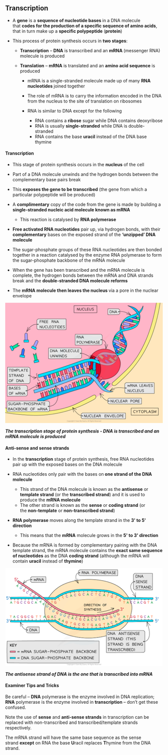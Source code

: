 Transcription
-------------

* A <b>gene</b> is a <b>sequence of nucleotide bases </b>in a DNA molecule that <b>codes for the production of a specific sequence of amino acids</b>, that in turn make up a <b>specific polypeptide</b> (<b>protein</b>)
* This process of protein synthesis occurs in <b>two stages</b>:

  + <b>Transcription</b> – <b>DNA</b> is transcribed and an <b>mRNA </b>(messenger RNA)<b> </b>molecule is produced
  + <b>Translation</b> – <b>mRNA</b> is translated and an <b>amino acid sequence</b> is produced

    - mRNA is a single-stranded molecule made up of many <b>RNA nucleotides </b>joined together
    - The role of mRNA is to carry the information encoded in the DNA from the nucleus to the site of translation on ribosomes
    - RNA is similar to DNA except for the following

      * RNA contains a <b>ribose</b> sugar while DNA contains deoxyribose
      * RNA is usually <b>single-stranded</b> while DNA is double-stranded
      * RNA contains the base <b>uracil</b> instead of the DNA base thymine

#### Transcription

* This stage of protein synthesis occurs in the <b>nucleus</b> of the cell
* Part of a DNA molecule unwinds and the hydrogen bonds between the complementary base pairs break
* This <b>exposes the gene to be transcribed</b> (the gene from which a particular polypeptide will be produced)
* A <b>complimentary</b> copy of the code from the gene is made by building a <b>single-stranded nucleic acid molecule known as mRNA</b>

  + This reaction is catalysed by <b>RNA polymerase</b>
* <b>Free activated RNA nucleotides</b> pair up, via hydrogen bonds, with their <b>complementary</b> bases on the exposed strand of the <b>‘unzipped’ DNA molecule</b>
* The sugar-phosphate groups of these RNA nucleotides are then bonded together in a reaction catalysed by the enzyme RNA polymerase to form the sugar-phosphate backbone of the mRNA molecule
* When the gene has been transcribed and the mRNA molecule is complete, the hydrogen bonds between the mRNA and DNA strands break and the <b>double-stranded DNA molecule reforms</b>
* The <b>mRNA molecule then leaves the nucleus </b>via a pore in the nuclear envelope

![Transcription in the nucleus](Transcription-in-the-nucleus.png)

<i><b>The transcription stage of protein synthesis - DNA is transcribed and an mRNA molecule is produced</b></i>

#### Anti-sense and sense strands

* In the <b>transcription</b> stage of protein synthesis, free RNA nucleotides pair up with the exposed bases on the DNA molecule
* RNA nucleotides only pair with the bases on<b> one strand of the DNA molecule</b>

  + This strand of the DNA molecule is known as the <b>antisense</b> or <b>template strand</b> (or the <b>transcribed strand</b>) and it is used to produce the <b>mRNA molecule</b>
  + The other strand is known as the <b>sense</b> or <b>coding strand</b> (or the <b>non-template</b> or <b>non-transcribed strand</b>)
* <b>RNA polymerase</b> moves along the template strand in the <b>3' to 5' direction</b>

  + This means that the <b>mRNA</b> molecule grows in the <b>5' to 3' direction</b>
* Because the mRNA is formed by complementary pairing with the DNA template strand, the mRNA molecule contains the <b>exact same sequence of nucleotides</b> as the DNA <b>coding strand</b> (although the mRNA will contain <b>uracil</b> instead of <b>thymine</b>)

![Process of Transcription](Process-of-Transcription.png)

<i><b>The antisense strand of DNA is the one that is transcribed into mRNA</b></i>

#### Examiner Tips and Tricks

Be careful – <b>DNA</b> polymerase is the enzyme involved in DNA replication; <b>RNA</b> polymerase is the enzyme involved in <b>transcription</b> – don’t get these confused.

Note the use of <b>sense</b> and <b>anti-sense strands</b> in transcription can be replaced with non-transcribed and transcribed/template strands respectively.

The mRNA strand will have the same base sequence as the sense strand <b>except</b> on RNA the base <b>U</b>racil replaces <b>T</b>hymine from the DNA strand.